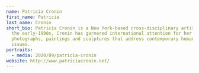 ```yaml
---
name: Patricia Cronin
first_name: Patricia
last_name: Cronin
short_bio: Patricia Cronin is a New York-based cross-disciplinary artist. Since
  the early-1990s, Cronin has garnered international attention for her
  photographs, paintings and sculptures that address contemporary human rights
  issues.
portraits:
  - media: 2020/09/patricia-cronin
website: http://www.patriciacronin.net/
---
```


